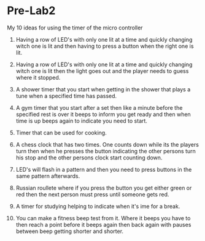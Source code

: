 # Pre-Lab2

My 10 ideas for using the timer of the micro controller

1) Having a row of LED's with only one lit at a time and quickly changing witch one is lit and then having to press a button when the right one is lit.

2) Having a row of LED's with only one lit at a time and quickly changing witch one is lit then the light goes out and the player needs to guess where it stopped.

3) A shower timer that you start when getting in the shower that plays a tune when a specified time has passed.

4) A gym timer that you start after a set then like a minute before the specified rest is over it beeps to inform you get ready and then when time is up beeps again to indicate you need to start.

5) Timer that can be used for cooking.

6) A chess clock that has two times. One counts down while its the players turn then when he presses the button indicating the other persons turn his stop and the other persons clock start counting down.

7) LED's will flash in a pattern and then you need to press buttons in the same pattern afterwards.

8) Russian roullete where if you press the button you get either green or red then the next person must press until someone gets red.

9) A timer for studying helping to indicate when it's ime for a break.

10) You can make a fitness beep test from it. Where it beeps you have to then reach a point before it beeps again then back again with pauses between beep getting shorter and shorter.
